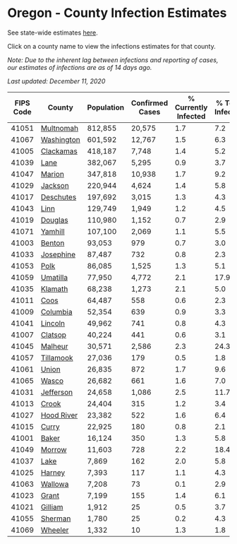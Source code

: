 # Oregon - County Infection Estimates

See state-wide estimates [here](/infections/us-or).

Click on a county name to view the infections estimates for that county.

*Note: Due to the inherent lag between infections and reporting of cases, our estimates of infections are as of 14 days ago.*

*Last updated: December 11, 2020*

|   FIPS Code |                   County |   Population |   Confirmed Cases |   % Currently Infected |   % Total Infected |
|-------------|--------------------------|--------------|-------------------|------------------------|--------------------|
|       41051 |   [Multnomah](multnomah) |      812,855 |            20,575 |                    1.7 |                7.2 |
|       41067 | [Washington](washington) |      601,592 |            12,767 |                    1.5 |                6.3 |
|       41005 |   [Clackamas](clackamas) |      418,187 |             7,748 |                    1.4 |                5.2 |
|       41039 |             [Lane](lane) |      382,067 |             5,295 |                    0.9 |                3.7 |
|       41047 |         [Marion](marion) |      347,818 |            10,938 |                    1.7 |                9.2 |
|       41029 |       [Jackson](jackson) |      220,944 |             4,624 |                    1.4 |                5.8 |
|       41017 |   [Deschutes](deschutes) |      197,692 |             3,015 |                    1.3 |                4.3 |
|       41043 |             [Linn](linn) |      129,749 |             1,949 |                    1.2 |                4.5 |
|       41019 |       [Douglas](douglas) |      110,980 |             1,152 |                    0.7 |                2.9 |
|       41071 |       [Yamhill](yamhill) |      107,100 |             2,069 |                    1.1 |                5.5 |
|       41003 |         [Benton](benton) |       93,053 |               979 |                    0.7 |                3.0 |
|       41033 |   [Josephine](josephine) |       87,487 |               732 |                    0.8 |                2.3 |
|       41053 |             [Polk](polk) |       86,085 |             1,525 |                    1.3 |                5.1 |
|       41059 |     [Umatilla](umatilla) |       77,950 |             4,772 |                    2.1 |               17.9 |
|       41035 |       [Klamath](klamath) |       68,238 |             1,273 |                    2.1 |                5.0 |
|       41011 |             [Coos](coos) |       64,487 |               558 |                    0.6 |                2.3 |
|       41009 |     [Columbia](columbia) |       52,354 |               639 |                    0.9 |                3.3 |
|       41041 |       [Lincoln](lincoln) |       49,962 |               741 |                    0.8 |                4.3 |
|       41007 |       [Clatsop](clatsop) |       40,224 |               441 |                    0.6 |                3.1 |
|       41045 |       [Malheur](malheur) |       30,571 |             2,586 |                    2.3 |               24.3 |
|       41057 |   [Tillamook](tillamook) |       27,036 |               179 |                    0.5 |                1.8 |
|       41061 |           [Union](union) |       26,835 |               872 |                    1.7 |                9.6 |
|       41065 |           [Wasco](wasco) |       26,682 |               661 |                    1.6 |                7.0 |
|       41031 |   [Jefferson](jefferson) |       24,658 |             1,086 |                    2.5 |               11.7 |
|       41013 |           [Crook](crook) |       24,404 |               315 |                    1.2 |                3.4 |
|       41027 | [Hood River](hood-river) |       23,382 |               522 |                    1.6 |                6.4 |
|       41015 |           [Curry](curry) |       22,925 |               180 |                    0.8 |                2.1 |
|       41001 |           [Baker](baker) |       16,124 |               350 |                    1.3 |                5.8 |
|       41049 |         [Morrow](morrow) |       11,603 |               728 |                    2.2 |               18.4 |
|       41037 |             [Lake](lake) |        7,869 |               162 |                    2.0 |                5.8 |
|       41025 |         [Harney](harney) |        7,393 |               117 |                    1.1 |                4.3 |
|       41063 |       [Wallowa](wallowa) |        7,208 |                73 |                    0.1 |                2.9 |
|       41023 |           [Grant](grant) |        7,199 |               155 |                    1.4 |                6.1 |
|       41021 |       [Gilliam](gilliam) |        1,912 |                25 |                    0.5 |                3.7 |
|       41055 |       [Sherman](sherman) |        1,780 |                25 |                    0.2 |                4.3 |
|       41069 |       [Wheeler](wheeler) |        1,332 |                10 |                    1.3 |                1.8 |